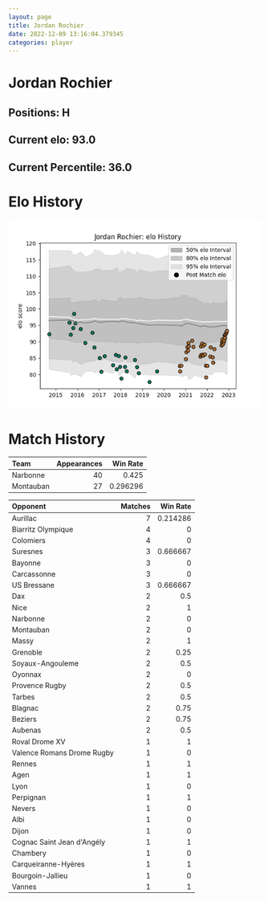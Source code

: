 ```yaml
---  
layout: page  
title: Jordan Rochier  
date: 2022-12-09 13:16:04.379345  
categories: player  
---
```

# Jordan Rochier

## Positions: H

## Current elo: 93.0

## Current Percentile: 36.0

# Elo History


![elo history](history_JordanRochier.png)
# Match History


| Team      |   Appearances |   Win Rate |
|:----------|--------------:|-----------:|
| Narbonne  |            40 |   0.425    |
| Montauban |            27 |   0.296296 |

| Opponent                   |   Matches |   Win Rate |
|:---------------------------|----------:|-----------:|
| Aurillac                   |         7 |   0.214286 |
| Biarritz Olympique         |         4 |   0        |
| Colomiers                  |         4 |   0        |
| Suresnes                   |         3 |   0.666667 |
| Bayonne                    |         3 |   0        |
| Carcassonne                |         3 |   0        |
| US Bressane                |         3 |   0.666667 |
| Dax                        |         2 |   0.5      |
| Nice                       |         2 |   1        |
| Narbonne                   |         2 |   0        |
| Montauban                  |         2 |   0        |
| Massy                      |         2 |   1        |
| Grenoble                   |         2 |   0.25     |
| Soyaux-Angouleme           |         2 |   0.5      |
| Oyonnax                    |         2 |   0        |
| Provence Rugby             |         2 |   0.5      |
| Tarbes                     |         2 |   0.5      |
| Blagnac                    |         2 |   0.75     |
| Beziers                    |         2 |   0.75     |
| Aubenas                    |         2 |   0.5      |
| Roval Drome XV             |         1 |   1        |
| Valence Romans Drome Rugby |         1 |   0        |
| Rennes                     |         1 |   1        |
| Agen                       |         1 |   1        |
| Lyon                       |         1 |   0        |
| Perpignan                  |         1 |   1        |
| Nevers                     |         1 |   0        |
| Albi                       |         1 |   0        |
| Dijon                      |         1 |   0        |
| Cognac Saint Jean d'Angély |         1 |   1        |
| Chambery                   |         1 |   0        |
| Carqueiranne-Hyères        |         1 |   1        |
| Bourgoin-Jallieu           |         1 |   0        |
| Vannes                     |         1 |   1        |